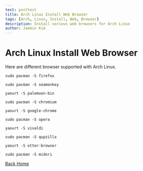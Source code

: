 ```yaml
---
test: posttest
title: Arch Linux Install Web Browser
tags: [Arch, Linux, Install, Web, Browser]
description: Install various web browsers for Arch Linux
author: Jaemin Kim
--- 
```


# Arch Linux Install Web Browser

Here are different browser supported with Arch Linux.

	sudo pacman -S firefox

	sudo pacman -S seamonkey

	yaourt -S palemoon-bin

	sudo pacman -S chromium

	yaourt -S google-chrome

	sudo pacman -S opera

	yaourt -S vivaldi

	sudo pacman -S qupzilla

	yaourt -S otter-browser

	sudo pacman -S midori

[Back Home](https://jaemnkm.github.io/jekyll-now/)